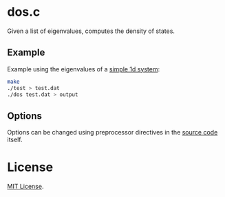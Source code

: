 # dos.c

Given a list of eigenvalues, computes the density of states.

## Example

Example using the eigenvalues of a [simple 1d system](test.c):

```bash
make
./test > test.dat
./dos test.dat > output
```

## Options

Options can be changed using preprocessor directives in the [source code](dos.c) itself.

# License

[MIT License](LICENSE).